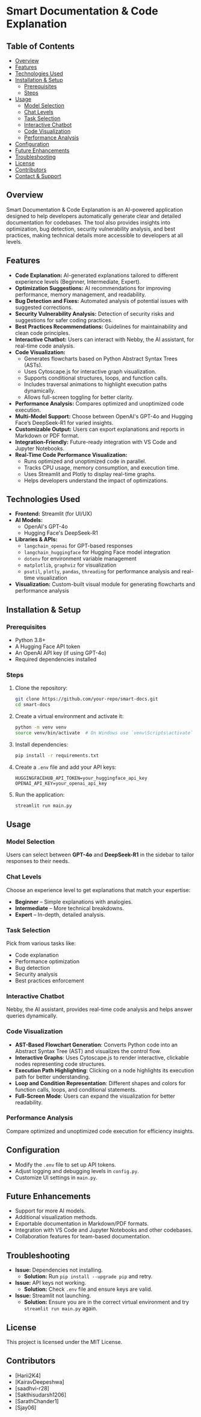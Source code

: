 # Smart Documentation & Code Explanation

## Table of Contents
- [Overview](#overview)
- [Features](#features)
- [Technologies Used](#technologies-used)
- [Installation & Setup](#installation--setup)
  - [Prerequisites](#prerequisites)
  - [Steps](#steps)
- [Usage](#usage)
  - [Model Selection](#model-selection)
  - [Chat Levels](#chat-levels)
  - [Task Selection](#task-selection)
  - [Interactive Chatbot](#interactive-chatbot)
  - [Code Visualization](#code-visualization)
  - [Performance Analysis](#performance-analysis)
- [Configuration](#configuration)
- [Future Enhancements](#future-enhancements)
- [Troubleshooting](#troubleshooting)
- [License](#license)
- [Contributors](#contributors)
- [Contact & Support](#contact--support)

## Overview
Smart Documentation & Code Explanation is an AI-powered application designed to help developers automatically generate clear and detailed documentation for codebases. The tool also provides insights into optimization, bug detection, security vulnerability analysis, and best practices, making technical details more accessible to developers at all levels.

## Features
- **Code Explanation:** AI-generated explanations tailored to different experience levels (Beginner, Intermediate, Expert).
- **Optimization Suggestions:** AI recommendations for improving performance, memory management, and readability.
- **Bug Detection and Fixes:** Automated analysis of potential issues with suggested corrections.
- **Security Vulnerability Analysis:** Detection of security risks and suggestions for safer coding practices.
- **Best Practices Recommendations:** Guidelines for maintainability and clean code principles.
- **Interactive Chatbot:** Users can interact with Nebby, the AI assistant, for real-time code analysis.
- **Code Visualization:**
  - Generates flowcharts based on Python Abstract Syntax Trees (ASTs).
  - Uses Cytoscape.js for interactive graph visualization.
  - Supports conditional structures, loops, and function calls.
  - Includes traversal animations to highlight execution paths dynamically.
  - Allows full-screen toggling for better clarity.
- **Performance Analysis:** Compares optimized and unoptimized code execution.
- **Multi-Model Support:** Choose between OpenAI's GPT-4o and Hugging Face’s DeepSeek-R1 for varied insights.
- **Customizable Output:** Users can export explanations and reports in Markdown or PDF format.
- **Integration-Friendly:** Future-ready integration with VS Code and Jupyter Notebooks.
- **Real-Time Code Performance Visualization:**
  - Runs optimized and unoptimized code in parallel.
  - Tracks CPU usage, memory consumption, and execution time.
  - Uses Streamlit and Plotly to display real-time graphs.
  - Helps developers understand the impact of optimizations.

## Technologies Used
- **Frontend:** Streamlit (for UI/UX)
- **AI Models:**
  - OpenAI's GPT-4o
  - Hugging Face's DeepSeek-R1
- **Libraries & APIs:**
  - `langchain_openai` for GPT-based responses
  - `langchain_huggingface` for Hugging Face model integration
  - `dotenv` for environment variable management
  - `matplotlib`, `graphviz` for visualization
  - `psutil`, `plotly`, `pandas`, `threading` for performance analysis and real-time visualization
- **Visualization:** Custom-built visual module for generating flowcharts and performance analysis

## Installation & Setup
### Prerequisites
- Python 3.8+
- A Hugging Face API token
- An OpenAI API key (if using GPT-4o)
- Required dependencies installed

### Steps
1. Clone the repository:
   ```bash
   git clone https://github.com/your-repo/smart-docs.git
   cd smart-docs
   ```
2. Create a virtual environment and activate it:
   ```bash
   python -m venv venv
   source venv/bin/activate  # On Windows use `venv\Scripts\activate`
   ```
3. Install dependencies:
   ```bash
   pip install -r requirements.txt
   ```
4. Create a `.env` file and add your API keys:
   ```plaintext
   HUGGINGFACEHUB_API_TOKEN=your_huggingface_api_key
   OPENAI_API_KEY=your_openai_api_key
   ```
5. Run the application:
   ```bash
   streamlit run main.py
   ```

## Usage
### Model Selection
Users can select between **GPT-4o** and **DeepSeek-R1** in the sidebar to tailor responses to their needs.

### Chat Levels
Choose an experience level to get explanations that match your expertise:
- **Beginner** – Simple explanations with analogies.
- **Intermediate** – More technical breakdowns.
- **Expert** – In-depth, detailed analysis.

### Task Selection
Pick from various tasks like:
- Code explanation
- Performance optimization
- Bug detection
- Security analysis
- Best practices enforcement

### Interactive Chatbot
Nebby, the AI assistant, provides real-time code analysis and helps answer queries dynamically.

### Code Visualization
- **AST-Based Flowchart Generation**: Converts Python code into an Abstract Syntax Tree (AST) and visualizes the control flow.
- **Interactive Graphs**: Uses Cytoscape.js to render interactive, clickable nodes representing code structures.
- **Execution Path Highlighting**: Clicking on a node highlights its execution path for better understanding.
- **Loop and Condition Representation**: Different shapes and colors for function calls, loops, and conditional statements.
- **Full-Screen Mode**: Users can expand the visualization for better readability.

### Performance Analysis
Compare optimized and unoptimized code execution for efficiency insights.

## Configuration
- Modify the `.env` file to set up API tokens.
- Adjust logging and debugging levels in `config.py`.
- Customize UI settings in `main.py`.

## Future Enhancements
- Support for more AI models.
- Additional visualization methods.
- Exportable documentation in Markdown/PDF formats.
- Integration with VS Code and Jupyter Notebooks and other codebases.
- Collaboration features for team-based documentation.

## Troubleshooting
- **Issue:** Dependencies not installing.
  - **Solution:** Run `pip install --upgrade pip` and retry.
- **Issue:** API keys not working.
  - **Solution:** Check `.env` file and ensure keys are valid.
- **Issue:** Streamlit not launching.
  - **Solution:** Ensure you are in the correct virtual environment and try `streamlit run main.py` again.

## License
This project is licensed under the MIT License.

## Contributors
- [Harii2K4]
- [KairavDeepeshwa]
- [saadhvi-r28]
- [Sakthisudarsh1206]
- [SarathChander1]
- [Sjay06]



